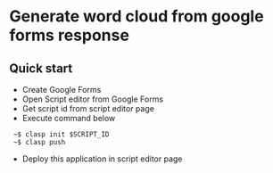 # Generate word cloud from google forms response
## Quick start
+ Create Google Forms
+ Open Script editor from Google Forms
+ Get script id from script editor page
+ Execute command below
```
 ~$ clasp init $SCRIPT_ID
 ~$ clasp push
```
+ Deploy this application in script editor page